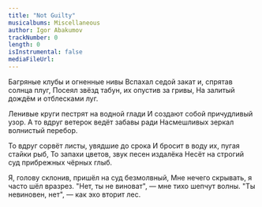 ```yaml
---
title: "Not Guilty"
musicalbums: Miscellaneous
author: Igor Abakumov
trackNumber: 0
length: 0
isInstrumental: false
mediaFileUrl: 
---
```


Багряные клубы и огненные нивы
Вспахал седой закат и, спрятав солнца плуг,
Посеял звёзд табун, их опустив за гривы,
На залитый дождём и отблесками луг.

Ленивые круги пестрят на водной глади
И создают собой причудливый узор.
А то вдруг ветерок ведёт забавы ради
Насмешливых зеркал волнистый перебор.

То вдруг сорвёт листы, увядшие до срока
И бросит в воду их, пугая стайки рыб,
То запахи цветов, звук песен издалёка
Несёт на строгий суд прибрежных чёрных глыб.

Я, голову склонив, пришёл на суд безмолвный,
Мне нечего скрывать, я часто шёл вразрез.
"Нет, ты не виноват", — мне тихо шепчут волны.
"Ты невиновен, нет", — как эхо вторит лес.
